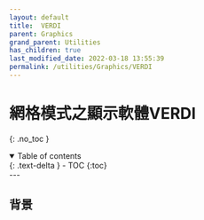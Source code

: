 ```yaml
---
layout: default
title:  VERDI
parent: Graphics
grand_parent: Utilities
has_children: true
last_modified_date: 2022-03-18 13:55:39
permalink: /utilities/Graphics/VERDI
---
```


# 網格模式之顯示軟體VERDI
{: .no_toc }

<details open markdown="block">
  <summary>
    Table of contents
  </summary>
  {: .text-delta }
- TOC
{:toc}
</details>
---

## 背景